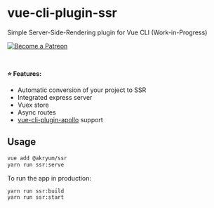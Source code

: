 # vue-cli-plugin-ssr
Simple Server-Side-Rendering plugin for Vue CLI (Work-in-Progress)

<p>
  <a href="https://www.patreon.com/akryum" target="_blank">
    <img src="https://c5.patreon.com/external/logo/become_a_patron_button.png" alt="Become a Patreon">
  </a>
</p>

<br>

**:star: Features:**

- Automatic conversion of your project to SSR
- Integrated express server
- Vuex store
- Async routes
- [vue-cli-plugin-apollo](https://github.com/Akryum/vue-cli-plugin-apollo) support

## Usage

```bash
vue add @akryum/ssr
yarn run ssr:serve
```

To run the app in production:

```bash
yarn run ssr:build
yarn run ssr:start
```
